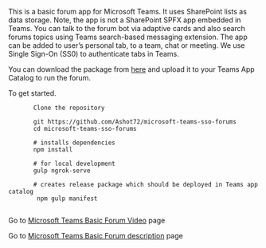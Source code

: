 This is a basic forum app for Microsoft Teams. It uses SharePoint lists as data storage. Note, the app
is not a SharePoint SPFX app embedded in Teams. You can talk to the forum bot via adaptive cards and 
also search forums topics using Teams search-based messaging extension. The app can be added to 
user’s personal tab, to a team, chat or meeting. We use Single Sign-On (SS0) to authenticate tabs in 
Teams. 


You can download the package from [here](https://github.com/Ashot72/microsoft-teams-sso-forums/tree/main/package/forums.zip) and upload it to your Teams App Catalog to run the forum.

To get started.
```
       Clone the repository

       git https://github.com/Ashot72/microsoft-teams-sso-forums
       cd microsoft-teams-sso-forums

       # installs dependencies
       npm install

       # for local development
       gulp ngrok-serve
       
       # creates release package which should be deployed in Teams app catalog
        npm gulp manifest
      
```

Go to [Microsoft Teams Basic Forum Video](https://youtu.be/96qBGEBub1M) page

Go to [Microsoft Teams Basic Forum description](https://ashot72.github.io/microsoft-teams-sso-forums/) page